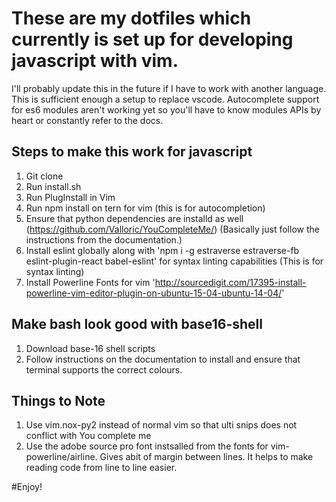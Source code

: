 # These are my dotfiles which currently is set up for developing javascript with vim. 

I'll probably update this in the future if I have to work with another language. This is sufficient enough a setup to replace vscode. Autocomplete support for es6 modules aren't working yet so you'll have to know modules APIs by heart or constantly refer to the docs.

## Steps to make this work for javascript

1. Git clone
2. Run install.sh
2. Run PlugInstall in Vim
3. Run npm install on tern for vim (this is for autocompletion)
4. Ensure that python dependencies are installd as well (https://github.com/Valloric/YouCompleteMe/) (Basically just follow the instructions from the documentation.)
5. Install eslint globally along with 'npm i -g estraverse estraverse-fb eslint-plugin-react babel-eslint' for syntax linting capabilities (This is for syntax linting)
6. Install Powerline Fonts for vim 'http://sourcedigit.com/17395-install-powerline-vim-editor-plugin-on-ubuntu-15-04-ubuntu-14-04/'


## Make bash look good with base16-shell
1. Download base-16 shell scripts
2. Follow instructions on the documentation to install and ensure that terminal supports the correct colours.

## Things to Note
1. Use vim.nox-py2 instead of normal vim so that ulti snips does not conflict with You complete me 
2. Use the adobe source pro font instsalled from the fonts for vim-powerline/airline. Gives abit of margin between lines. It helps to make reading code from line to line easier.

#Enjoy!
